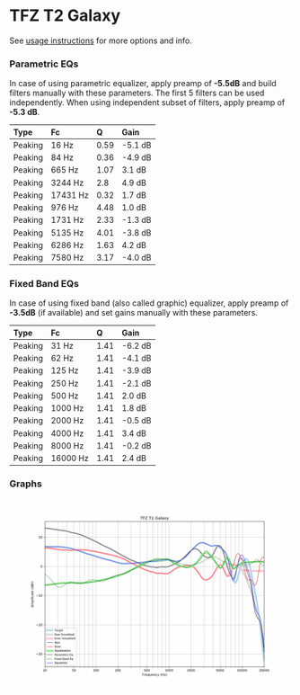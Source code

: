 # TFZ T2 Galaxy
See [usage instructions](https://github.com/jaakkopasanen/AutoEq#usage) for more options and info.

### Parametric EQs
In case of using parametric equalizer, apply preamp of **-5.5dB** and build filters manually
with these parameters. The first 5 filters can be used independently.
When using independent subset of filters, apply preamp of **-5.3 dB**.

| Type    | Fc       |    Q | Gain    |
|:--------|:---------|:-----|:--------|
| Peaking | 16 Hz    | 0.59 | -5.1 dB |
| Peaking | 84 Hz    | 0.36 | -4.9 dB |
| Peaking | 665 Hz   | 1.07 | 3.1 dB  |
| Peaking | 3244 Hz  | 2.8  | 4.9 dB  |
| Peaking | 17431 Hz | 0.32 | 1.7 dB  |
| Peaking | 976 Hz   | 4.48 | 1.0 dB  |
| Peaking | 1731 Hz  | 2.33 | -1.3 dB |
| Peaking | 5135 Hz  | 4.01 | -3.8 dB |
| Peaking | 6286 Hz  | 1.63 | 4.2 dB  |
| Peaking | 7580 Hz  | 3.17 | -4.0 dB |

### Fixed Band EQs
In case of using fixed band (also called graphic) equalizer, apply preamp of **-3.5dB**
(if available) and set gains manually with these parameters.

| Type    | Fc       |    Q | Gain    |
|:--------|:---------|:-----|:--------|
| Peaking | 31 Hz    | 1.41 | -6.2 dB |
| Peaking | 62 Hz    | 1.41 | -4.1 dB |
| Peaking | 125 Hz   | 1.41 | -3.9 dB |
| Peaking | 250 Hz   | 1.41 | -2.1 dB |
| Peaking | 500 Hz   | 1.41 | 2.0 dB  |
| Peaking | 1000 Hz  | 1.41 | 1.8 dB  |
| Peaking | 2000 Hz  | 1.41 | -0.5 dB |
| Peaking | 4000 Hz  | 1.41 | 3.4 dB  |
| Peaking | 8000 Hz  | 1.41 | -0.2 dB |
| Peaking | 16000 Hz | 1.41 | 2.4 dB  |

### Graphs
![](./TFZ%20T2%20Galaxy.png)
